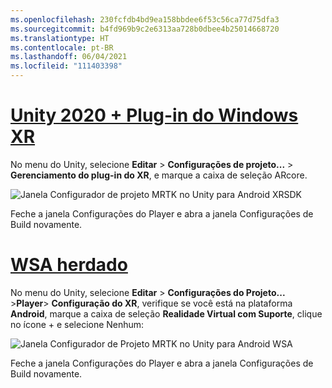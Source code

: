 ```yaml
---
ms.openlocfilehash: 230fcfdb4bd9ea158bbdee6f53c56ca77d75dfa3
ms.sourcegitcommit: b4fd969b9c2e6313aa728b0dbee4b25014668720
ms.translationtype: HT
ms.contentlocale: pt-BR
ms.lasthandoff: 06/04/2021
ms.locfileid: "111403398"
---
```

# <a name="unity-2020--windows-xr-plugin"></a>[Unity 2020 + Plug-in do Windows XR](#tab/winxr)

No menu do Unity, selecione **Editar** > **Configurações de projeto...**  > **Gerenciamento do plug-in do XR**, e marque a caixa de seleção ARcore.

![Janela Configurador de projeto MRTK no Unity para Android XRSDK](../images/mr-learning-asa/asa-05-section3-step1-2-1-XRSDK-android.png)

Feche a janela Configurações do Player e abra a janela Configurações de Build novamente.

# <a name="legacy-wsa"></a>[WSA herdado](#tab/wsa)

No menu do Unity, selecione **Editar** > **Configurações do Projeto...**  >**Player**> **Configuração do XR**, verifique se você está na plataforma **Android**, marque a caixa de seleção **Realidade Virtual com Suporte**, clique no ícone + e selecione Nenhum:

![Janela Configurador de Projeto MRTK no Unity para Android WSA](../images/mr-learning-asa/asa-05-section3-step1-2-1-Legacy.PNG)

Feche a janela Configurações do Player e abra a janela Configurações de Build novamente.
